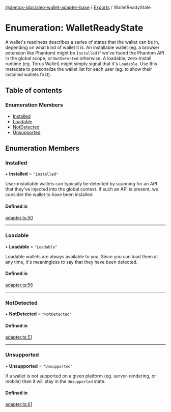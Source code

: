 [@demox-labs/aleo-wallet-adapter-base](../README.md) / [Exports](../modules.md) / WalletReadyState

# Enumeration: WalletReadyState

A wallet's readiness describes a series of states that the wallet can be in,
depending on what kind of wallet it is. An installable wallet (eg. a browser
extension like Phantom) might be `Installed` if we've found the Phantom API
in the global scope, or `NotDetected` otherwise. A loadable, zero-install
runtime (eg. Torus Wallet) might simply signal that it's `Loadable`. Use this
metadata to personalize the wallet list for each user (eg. to show their
installed wallets first).

## Table of contents

### Enumeration Members

- [Installed](WalletReadyState.md#installed)
- [Loadable](WalletReadyState.md#loadable)
- [NotDetected](WalletReadyState.md#notdetected)
- [Unsupported](WalletReadyState.md#unsupported)

## Enumeration Members

### Installed

• **Installed** = ``"Installed"``

User-installable wallets can typically be detected by scanning for an API
that they've injected into the global context. If such an API is present,
we consider the wallet to have been installed.

#### Defined in

[adapter.ts:50](https://github.com/demox-labs/leo-wallet-adapter/blob/8b34447/packages/core/base/adapter.ts#L50)

___

### Loadable

• **Loadable** = ``"Loadable"``

Loadable wallets are always available to you. Since you can load them at
any time, it's meaningless to say that they have been detected.

#### Defined in

[adapter.ts:56](https://github.com/demox-labs/leo-wallet-adapter/blob/8b34447/packages/core/base/adapter.ts#L56)

___

### NotDetected

• **NotDetected** = ``"NotDetected"``

#### Defined in

[adapter.ts:51](https://github.com/demox-labs/leo-wallet-adapter/blob/8b34447/packages/core/base/adapter.ts#L51)

___

### Unsupported

• **Unsupported** = ``"Unsupported"``

If a wallet is not supported on a given platform (eg. server-rendering, or
mobile) then it will stay in the `Unsupported` state.

#### Defined in

[adapter.ts:61](https://github.com/demox-labs/leo-wallet-adapter/blob/8b34447/packages/core/base/adapter.ts#L61)
